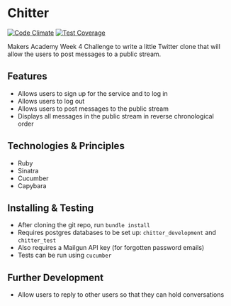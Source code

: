 Chitter
=======
[![Code Climate](https://codeclimate.com/github/abridger/chitter/badges/gpa.svg)](https://codeclimate.com/github/abridger/chitter) [![Test Coverage](https://codeclimate.com/github/abridger/chitter/badges/coverage.svg)](https://codeclimate.com/github/abridger/chitter)

Makers Academy Week 4 Challenge to write a little Twitter clone that will allow the users to post messages to a public stream.

Features
--------
* Allows users to sign up for the service and to log in
* Allows users to log out
* Allows users to post messages to the public stream
* Displays all messages in the public stream in reverse chronological order

Technologies & Principles
-------------------------
* Ruby
* Sinatra
* Cucumber
* Capybara

Installing & Testing
--------------------
* After cloning the git repo, run `bundle install`
* Requires postgres databases to be set up: `chitter_development` and `chitter_test`
* Also requires a Mailgun API key (for forgotten password emails)
* Tests can be run using `cucumber`

Further Development
-------------------
* Allow users to reply to other users so that they can hold conversations
